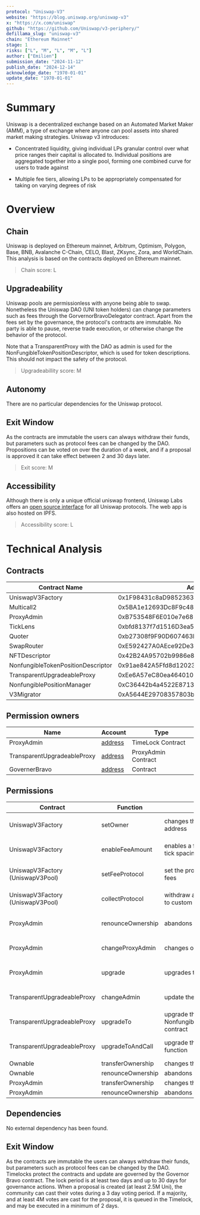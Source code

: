 ```yaml
---
protocol: "Uniswap-V3"
website: "https://blog.uniswap.org/uniswap-v3"
x: "https://x.com/uniswap"
github: "https://github.com/Uniswap/v3-periphery/"
defillama_slug: "uniswap-v3"
chain: "Ethereum Mainnet"
stage: 1
risks: ["L", "M", "L", "M", "L"]
author: ["Emilien"]
submission_date: "2024-11-12"
publish_date: "2024-12-14"
acknowledge_date: "1970-01-01"
update_date: "1970-01-01"
---
```


# Summary

Uniswap is a decentralized exchange based on an Automated Market Maker (AMM), a type of exchange where anyone can pool assets into shared market making strategies.
Uniswap v3 introduces:

- Concentrated liquidity, giving individual LPs granular control over what price ranges their capital is allocated to. Individual positions are aggregated together into a single pool, forming one combined curve for users to trade against

- Multiple fee tiers, allowing LPs to be appropriately compensated for taking on varying degrees of risk

# Overview

## Chain

Uniswap is deployed on Ethereum mainnet, Arbitrum, Optimism, Polygon, Base, BNB,
Avalanche C-Chain, CELO, Blast, ZKsync, Zora, and WorldChain. This analysis is
based on the contracts deployed on Ethereum mainnet.

> Chain score: L

## Upgradeability

Uniswap pools are permissionless with anyone being able to swap. Nonetheless the Uniswap DAO
(UNI token holders) can change parameters such as fees through the GorvernorBravoDelegator contract.
Apart from the fees set by the governance, the protocol's contracts are immutable. No party is able to
pause, reverse trade execution, or otherwise change the behavior of the protocol.

Note that a TransparentProxy with the DAO as admin is used for the NonFungibleTokenPositionDescriptor, which is used for token descriptions.
This should not impact the safety of the protocol.

> Upgradeabillity score: M

## Autonomy

There are no particular dependencies for the Uniswap protocol.

## Exit Window

As the contracts are immutable the users can always withdraw their funds, but parameters such as protocol
fees can be changed by the DAO. Propositions can be voted on over the duration of a week, and if a
proposal is approved it can take effect between 2 and 30 days later.

> Exit score: M

## Accessibility

Although there is only a unique official uniswap frontend, Uniswap Labs offers an [open source interface](https://github.com/Uniswap/interface) for all Uniswap protocols. The web app is also hosted on IPFS.

> Accessibility score: L

# Technical Analysis

## Contracts

| Contract Name                      | Address                                    |
| ---------------------------------- | ------------------------------------------ |
| UniswapV3Factory                   | 0x1F98431c8aD98523631AE4a59f267346ea31F984 |
| Multicall2                         | 0x5BA1e12693Dc8F9c48aAD8770482f4739bEeD696 |
| ProxyAdmin                         | 0xB753548F6E010e7e680BA186F9Ca1BdAB2E90cf2 |
| TickLens                           | 0xbfd8137f7d1516D3ea5cA83523914859ec47F573 |
| Quoter                             | 0xb27308f9F90D607463bb33eA1BeBb41C27CE5AB6 |
| SwapRouter                         | 0xE592427A0AEce92De3Edee1F18E0157C05861564 |
| NFTDescriptor                      | 0x42B24A95702b9986e82d421cC3568932790A48Ec |
| NonfungibleTokenPositionDescriptor | 0x91ae842A5Ffd8d12023116943e72A606179294f3 |
| TransparentUpgradeableProxy        | 0xEe6A57eC80ea46401049E92587E52f5Ec1c24785 |
| NonfungiblePositionManager         | 0xC36442b4a4522E871399CD717aBDD847Ab11FE88 |
| V3Migrator                         | 0xA5644E29708357803b5A882D272c41cC0dF92B34 |

## Permission owners

| Name                        | Account                                                                            | Type                |
| --------------------------- | ---------------------------------------------------------------------------------- | ------------------- |
| ProxyAdmin                  | [address](https://etherscan.io/address/0x1a9C8182C09F50C8318d769245beA52c32BE35BC) | TimeLock Contract   |
| TransparentUpgradeableProxy | [address](https://etherscan.io/address/0xB753548F6E010e7e680BA186F9Ca1BdAB2E90cf2) | ProxyAdmin Contract |
| GovernerBravo               | [address](https://etherscan.io/address/0x408ED6354d4973f66138C91495F2f2FCbd8724C3) | Contract            |

## Permissions

| Contract                         | Function          | Impact                                                  | Owner                                   |
| -------------------------------- | ----------------- | ------------------------------------------------------- | --------------------------------------- |
| UniswapV3Factory                 | setOwner          | changes the owner to a new address                      | TimeLocked DAO contract (GovernorBravo) |
| UniswapV3Factory                 | enableFeeAmount   | enables a fee amount for a given tick spacing           | TimeLocked DAO contract (GovernorBravo) |
| UniswapV3Factory (UniswapV3Pool) | setFeeProtocol    | set the protocol's % share of the fees                  | TimeLocked DAO contract (GovernorBravo) |
| UniswapV3Factory (UniswapV3Pool) | collectProtocol   | withdraw accumulated protocol fees to custom address    | TimeLocked DAO contract (GovernorBravo) |
| ProxyAdmin                       | renounceOwnership | abandons ownership to the contract                      | TimeLocked DAO contract (GovernorBravo) |
| ProxyAdmin                       | changeProxyAdmin  | changes ownership to the contract                       | TimeLocked DAO contract (GovernorBravo) |
| ProxyAdmin                       | upgrade           | upgrades the contract                                   | TimeLocked DAO contract (GovernorBravo) |
| TransparentUpgradeableProxy      | changeAdmin       | update the proxy admin                                  | TimeLocked DAO contract (GovernorBravo) |
| TransparentUpgradeableProxy      | upgradeTo         | upgrade the NonfungibleTokenPositionDescriptor contract | TimeLocked DAO contract (GovernorBravo) |
| TransparentUpgradeableProxy      | upgradeToAndCall  | upgrade the contract and call a function                | TimeLocked DAO contract (GovernorBravo) |
| Ownable                          | transferOwnership | changes the owner                                       | 0x0                                     |
| Ownable                          | renounceOwnership | abandons ownership                                      | 0x0                                     |
| ProxyAdmin                       | transferOwnership | changes the owner                                       | 0x0                                     |
| ProxyAdmin                       | renounceOwnership | abandons ownership                                      | 0x0                                     |

## Dependencies

No external dependency has been found.

## Exit Window

As the contracts are immutable the users can always withdraw their funds, but parameters such as protocol
fees can be changed by the DAO. Timelocks protect the contracts and update are governed by the Governor Bravo contract.
The lock period is at least two days and up to 30 days for governance actions.
When a proposal is created (at least 2.5M Uni), the community can cast their votes during a 3 day voting period. If a majority, and at least 4M votes are cast for the proposal, it is queued in the Timelock, and may be executed in a minimum of 2 days.
